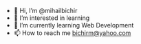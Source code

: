 - 👋 Hi, I’m @mihailbichir
- 👀 I’m interested in learning
- 🌱 I’m currently learning Web Development
- 📫 How to reach me bichirm@yahoo.com

<!---
mihailbichir/mihailbichir is a ✨ special ✨ repository because its `README.md` (this file) appears on your GitHub profile.
You can click the Preview link to take a look at your changes.
--->
